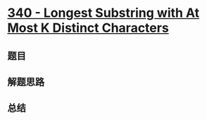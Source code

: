 # [340 - Longest Substring with At Most K Distinct Characters](https://leetcode.com/problems/longest-substring-with-at-most-k-distinct-characters/)

## 题目


## 解题思路


## 总结



